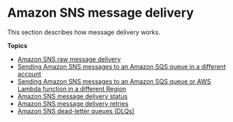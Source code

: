 # Amazon SNS message delivery<a name="message-delivery"></a>

This section describes how message delivery works\. 

**Topics**
+ [Amazon SNS raw message delivery](sns-large-payload-raw-message-delivery.md)
+ [Sending Amazon SNS messages to an Amazon SQS queue in a different account](sns-send-message-to-sqs-cross-account.md)
+ [Sending Amazon SNS messages to an Amazon SQS queue or AWS Lambda function in a different Region](sns-cross-region-delivery.md)
+ [Amazon SNS message delivery status](sns-topic-attributes.md)
+ [Amazon SNS message delivery retries](sns-message-delivery-retries.md)
+ [Amazon SNS dead\-letter queues \(DLQs\)](sns-dead-letter-queues.md)
